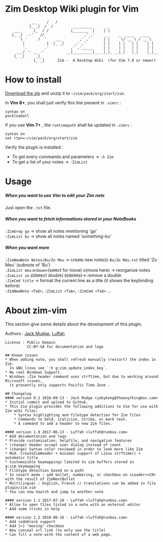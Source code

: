 Zim Desktop Wiki plugin for Vim
================================
```
            ___    /   /                                              
           |_ _|  /  /         _________      _                       
    ___      |_  / /          |_______  |    | |                      
   |_ _|  .-'   //                  ,' ,'     _     _  ____   ____    
       \ '     /  '    ___        ,' ,'      | |     \/ __ \ / __ \   
        |          | -|_ _|     ,' ,'        | |    | |   | |    | |  
        '.        .'          ,' ,'_____     | |    | |   | |    | |  
     ___/ '- __ -'          __|_________|__ _|_|_ __|_|   |_|    |_|__
    |_ _|     _|_                                                     
             |_ _|      Zim -  A Desktop Wiki  (for Vim 7.0 or newer) 
```

How to install
================================
[Download the zip](https://github.com/luffah/vim-zim/archive/master.zip) and unzip it to `~/vim/pack/org/start/zim`.


In **Vim 8+**, you shall just verify this line present in `.vimrc` :
```vim
syntax on
packloadall
```

If you use **Vim 7+** , the `runtimepath` shall be updated in `.vimrc` :
```vim
syntax on
set rtp+=~/vim/pack/org/start/zim
```

Verify the plugin is installed :

* To get every commands and parameters ->  `:h Zim`
* To get a list of your notes -> `:ZimList`


Usage
=====

##### When you want to use Vim to edit your Zim note
  Just open the `.txt` file.

##### When you want to fetch informations stored in your NoteBooks
  `:ZimGrep ga` -> show all notes mentioning 'ga'  <br>
  `:ZimList bu` -> show all notes named 'something-bu'

##### When you want more
  `:ZimNewNote Notes/Bu/Zo Meu` -> create new note(s) `Bu/Zo Meu.txt` titled 'Zo Meu' (subnote of 'Bu') <br>
  `:ZimList meu` `m<Down>`(select for move) `m`(move here) -> reorganize notes<br>
  `:ZimList zo` `d`(detect double) `D`(delete)-> remove a double<br>
  `:ZimCmd title` -> format the current line as a title (it shows the keybinding before)<br>
  `:ZimNewNote <Tab>`,  `:ZimList <Tab>`, `:ZimCmd <Tab>` … <br>

About zim-vim
=============
This section give some details about the development of this plugin.

Authors : [Jack Mudge](https://github.com/jakykong/vim-zim), [Luffah](https://github.com/luffah/vim-zim)
```
License : Public Domain
          CC-BY-SA for documentation and logo

## Known issues  
* When adding note, you shall refresh manually (restart) the index in Zim.
  In GNU linux see `:h g:zim_update_index_key`.
* No real Windows Support.
* Windows :Zim header command uses strftime, but due to working around Microsoft issues,
  it presently only supports Pacific Time Zone .

## Changelog
#### version 0.1 2016-09-13 - Jack Mudge <jakykong@theanythingbox.com>
* Initial commit and upload to Github. 
* This Zim plugin provides the following additions to Vim for use with Zim wiki files:
    * Syntax highlighting and filetype detection for Zim files
    * Commands to bold, italicize, strike, or mark text.
    * A command to add a header to new Zim files.

#### version 1.0 2017-06-13 - Luffah <luffah@runbox.com>
* Add documentation and logo
* Provide customisation, helpfile, and navigation features
* (change) Header accept user dialog instead of count
* (change) Syntax color reviewed in order to look more like Zim
* Mod. CreateZimHeader + minimal support of Linux strftime() + automatic title
* Customazible keymappings limited to zim buffers stored in g:zim_keymapping
* Filetype detection based on a path
* In insert mode : add bullet, numbering, or checkbox on <Leader><CR> with the result of ZimNextBullet
* Multilingual : English, French // translations can be added in file plugin/zim.vim
* You can now Search and jump to another note

#### version 1.1 2017-07-18 - Luffah <luffah@runbox.com>
* Allow to open files listed in a note with an external editor
* Add some tricks in help

#### version 1.2 2018-06-16 - Luffah <luffah@runbox.com>
* Add codeblock support
* Add [>] "moving" checkbox
* Now conceal url link (to only see the title)
* Can fill a note with the content of a web page.
```
